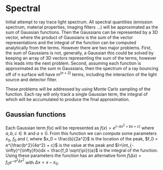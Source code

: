 # Spectral
Initial attempt to ray trace light spectrum. All spectral quantities (emission
spectrum, material properties, imaging filters ...) will be approximated as the
sum of Gaussian functions. Then the Gaussians can be represented by a 3D vector,
where the product of Gaussians is the sum of the vector representations and the
integral of the function can be computed analytically from the terms. However there
are two major problems. First, the sum of Gaussians is not, generally, a Gaussian
this could be solved by keeping an array of 3D vectors representing the sum of the
terms, however this leads into the next problem. Second, assuming each function
is approximated as the sum m Gaussians, then the spectrum of a ray bouncing off
of n surface will have $m^(n+2)$ terms, including the interaction of the light
source and detector filter.

These problems will be addressed by using Monte Carlo sampling of the function.
Each ray will only track a single Gaussian term, the integral of which will be 
accumulated to produce the final approximation.

## Gaussian functions
Each Gaussian term $f(x)$ will be represented as $f(x)=e^(-ax^2 + bx + c)$ where
$a, b, c \in \mathbb{R}$ and $a \geq 0$. From this function we can compute some
parameters $x_0$, $f_0$ and $I$, where $x_0 = \frac{b}{2a^2}$ is the location of
the peak, $f_0 = e^{\frac{b^2}{4a^2} + c}$ is the value at the peak and
$I=\int_{-\infty}^{\infty}f(x)dx = \frac{f_0 \sqrt{\pi}}{a}$ is the integral of
the function. Using these parameters the function has an alternative form
$f(\Delta x) = f_0 e^{-a^2\Delta x^2}$ with $\Delta x = x - x_0$.

